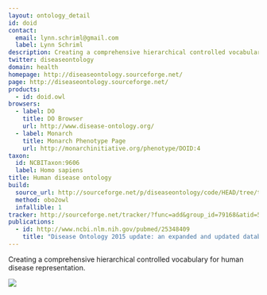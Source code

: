 ```yaml
---
layout: ontology_detail
id: doid
contact:
  email: lynn.schriml@gmail.com
  label: Lynn Schriml
description: Creating a comprehensive hierarchical controlled vocabulary for human disease representation.
twitter: diseaseontology
domain: health
homepage: http://diseaseontology.sourceforge.net/
page: http://diseaseontology.sourceforge.net/
products:
  - id: doid.owl
browsers:
  - label: DO
    title: DO Browser
    url: http://www.disease-ontology.org/
  - label: Monarch
    title: Monarch Phenotype Page
    url: http://monarchinitiative.org/phenotype/DOID:4
taxon:
  id: NCBITaxon:9606
  label: Homo sapiens
title: Human disease ontology
build:
  source_url: http://sourceforge.net/p/diseaseontology/code/HEAD/tree/trunk/HumanDO.obo?format=raw
  method: obo2owl
  infallible: 1
tracker: http://sourceforge.net/tracker/?func=add&group_id=79168&atid=555739
publications:
  - id: http://www.ncbi.nlm.nih.gov/pubmed/25348409
    title: "Disease Ontology 2015 update: an expanded and updated database of human diseases for linking biomedical knowledge through disease data."
---
```


Creating a comprehensive hierarchical controlled vocabulary for human disease representation.

<img src="http://www.disease-ontology.org/media/images/DO_logo.jpg"/>
